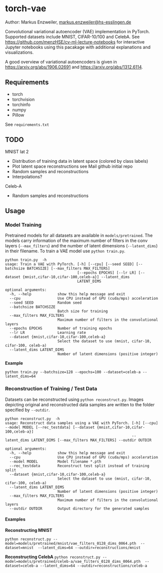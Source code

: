 # torch-vae

Author: Markus Enzweiler, markus.enzweiler@hs-esslingen.de

Convolutional variational autoencoder (VAE) implementation in PyTorch. Supported datasets include MNIST, CIFAR-10/100 and CelebA. See https://github.com/menzHSE/cv-ml-lecture-notebooks for interactive Jupyter notebooks using this pacakage with additional explanations and visualizations. 

A good overview of variational autoencoders is given in https://arxiv.org/abs/1906.02691 and https://arxiv.org/abs/1312.6114.


## Requirements
* torch
* torchvision
* torchinfo
* numpy
* Pillow

See `requirements.txt`

## TODO
MNIST lat 2
- Distribution of training data in latent space (colored by class labels)
- Plot latent space reconstructions see Mail github initial repo
- Random samples and reconstructions
- Interpolations?

Celeb-A
- Random samples and reconstructions

## Usage

### Model Training

Pretrained models for all datasets are available in ```models/pretrained```. The models carry information of the maximum number of filters in the conv layers (```--max_filters```) and the number of latent dimensions (```--latent_dims```) in their filename. To train a VAE model use ```python train.py```. 

```
python train.py  -h
usage: Train a VAE with PyTorch. [-h] [--cpu] [--seed SEED] [--batchsize BATCHSIZE] [--max_filters MAX_FILTERS]
                                 [--epochs EPOCHS] [--lr LR] [--dataset {mnist,cifar-10,cifar-100,celeb-a}] --latent_dims
                                 LATENT_DIMS

optional arguments:
  -h, --help            show this help message and exit
  --cpu                 Use CPU instead of GPU (cuda/mps) acceleration
  --seed SEED           Random seed
  --batchsize BATCHSIZE
                        Batch size for training
  --max_filters MAX_FILTERS
                        Maximum number of filters in the convolutional layers
  --epochs EPOCHS       Number of training epochs
  --lr LR               Learning rate
  --dataset {mnist,cifar-10,cifar-100,celeb-a}
                        Select the dataset to use (mnist, cifar-10, cifar-100, celeb-a)
  --latent_dims LATENT_DIMS
                        Number of latent dimensions (positive integer)
```
**Example**

```python train.py --batchsize=128 --epochs=100 --dataset=celeb-a --latent_dims=64```

### Reconstruction of Training / Test Data

Datasets can be reconstructed using ```python reconstruct.py```. Images depicting original and reconstructed data samples are written to the folder specified by ```--outdir```.

``` 
python reconstruct.py  -h
usage: Reconstruct data samples using a VAE with PyTorch. [-h] [--cpu] --model MODEL [--rec_testdata] [--dataset {mnist,cifar-10,cifar-100,celeb-a}]
                                                          --latent_dims LATENT_DIMS [--max_filters MAX_FILTERS] --outdir OUTDIR

optional arguments:
  -h, --help            show this help message and exit
  --cpu                 Use CPU instead of GPU (cuda/mps) acceleration
  --model MODEL         Model filename *.pth
  --rec_testdata        Reconstruct test split instead of training split
  --dataset {mnist,cifar-10,cifar-100,celeb-a}
                        Select the dataset to use (mnist, cifar-10, cifar-100, celeb-a)
  --latent_dims LATENT_DIMS
                        Number of latent dimensions (positive integer)
  --max_filters MAX_FILTERS
                        Maximum number of filters in the convolutional layers
  --outdir OUTDIR       Output directory for the generated samples
```


#### Examples
**Reconstructing MNIST**

```python reconstruct.py --model=models/pretrained/mnist/vae_filters_0128_dims_0064.pth  --dataset=mnist  --latent_dims=64 --outdir=reconstructions/mnist```




**Reconstructing CelebA**
```python reconstruct.py --model=models/pretrained/celeb-a/vae_filters_0128_dims_0064.pth  --dataset=celeb-a --latent_dims=64 --outdir=reconstructions/celeb-a```



